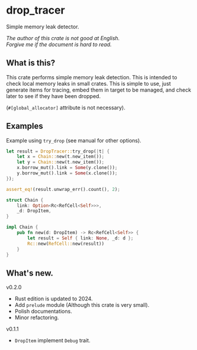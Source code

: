 drop_tracer
===

Simple memory leak detector.

*The author of this crate is not good at English.*  
*Forgive me if the document is hard to read.*

## What is this?

This crate performs simple memory leak detection. This is intended to check
local memory leaks in small crates. This is simple to use, just generate
items for tracing, embed them in target to be managed, and check later to see
if they have been dropped.

(`#[global_allocator]` attribute is not necessary).

## Examples

Example using `try_drop` (see manual for other options).

```rust
let result = DropTracer::try_drop(|t| {
    let x = Chain::new(t.new_item());
    let y = Chain::new(t.new_item());
    x.borrow_mut().link = Some(y.clone());
    y.borrow_mut().link = Some(x.clone());
});

assert_eq!(result.unwrap_err().count(), 2);

struct Chain {
    link: Option<Rc<RefCell<Self>>>,
    _d: DropItem,
}

impl Chain {
    pub fn new(d: DropItem) -> Rc<RefCell<Self>> {
        let result = Self { link: None, _d: d };
        Rc::new(RefCell::new(result))
    }
}
```

## What's new.

v0.2.0

* Rust edition is updated to 2024.
* Add `prelude` module (Although this crate is very small).
* Polish documentations.
* Minor refactoring.

v0.1.1

* `DropItem` implement `Debug` trait.
